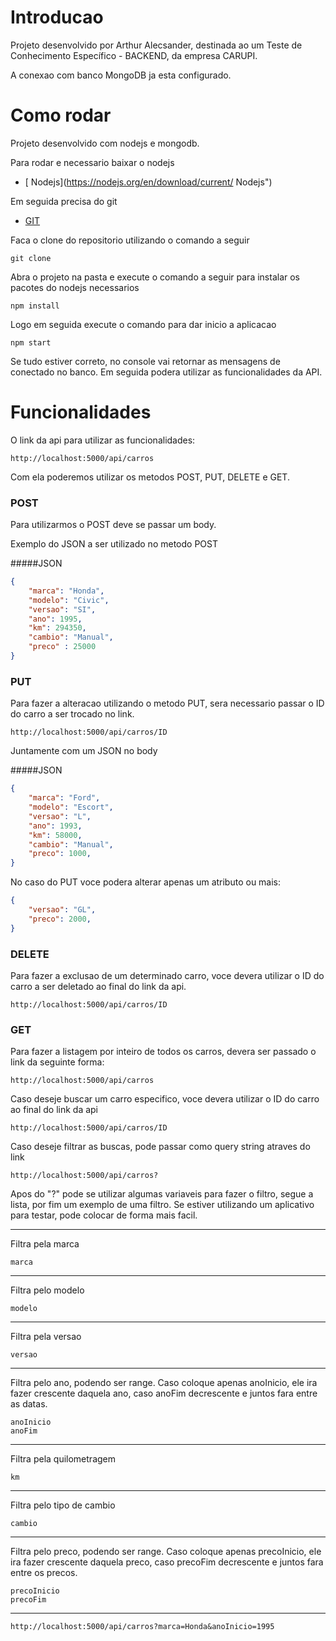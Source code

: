 # Introducao

Projeto desenvolvido por Arthur Alecsander, destinada ao um Teste de Conhecimento Específico - BACKEND, da empresa CARUPI.

A conexao com banco MongoDB ja esta configurado.

# Como rodar

Projeto desenvolvido com nodejs e mongodb.

Para rodar e necessario baixar o nodejs
- [ Nodejs](https://nodejs.org/en/download/current/  Nodejs")

Em seguida precisa do git
- [GIT](https://git-scm.com/downloads "GIT")

Faca o clone do repositorio utilizando o comando a seguir

	git clone

Abra o projeto na pasta e execute o comando a seguir para instalar os pacotes do nodejs necessarios

	npm install

Logo em seguida execute o comando para dar inicio a aplicacao

	npm start

Se tudo estiver correto, no console vai retornar as mensagens de conectado no banco. Em seguida podera utilizar as funcionalidades da API.

# Funcionalidades

O link da api para utilizar as funcionalidades: 

	http://localhost:5000/api/carros

Com ela poderemos utilizar os metodos POST, PUT, DELETE e GET.

### POST
Para utilizarmos o POST deve se passar um body.

Exemplo do JSON a ser utilizado no metodo POST

#####JSON
```json
{
	"marca": "Honda",
	"modelo": "Civic",
	"versao": "SI",
	"ano": 1995,
	"km": 294350,
	"cambio": "Manual",
	"preco" : 25000
}
```
### PUT
Para fazer a alteracao utilizando o metodo PUT, sera necessario passar o ID do carro a ser trocado no link.

	http://localhost:5000/api/carros/ID

Juntamente com um JSON no body

#####JSON
```json
{
	"marca": "Ford",
	"modelo": "Escort",
	"versao": "L",
	"ano": 1993,
	"km": 58000,
	"cambio": "Manual",
	"preco": 1000,
}
```
No caso do PUT voce podera alterar apenas um atributo ou mais:
```json
{
	"versao": "GL",
	"preco": 2000,
}
```


### DELETE
Para fazer a exclusao de um determinado carro, voce devera utilizar o ID do carro a ser deletado ao final do link da api.


	http://localhost:5000/api/carros/ID


### GET
Para fazer a listagem por inteiro de todos os carros, devera ser passado o link da seguinte forma:

	http://localhost:5000/api/carros

Caso deseje buscar um carro especifico, voce devera utilizar o ID do carro ao final do link da api

	http://localhost:5000/api/carros/ID

Caso deseje filtrar as buscas, pode passar como query string atraves do link

	http://localhost:5000/api/carros?
Apos do "?" pode se utilizar algumas variaveis para fazer o filtro, segue a lista, por fim um exemplo de uma filtro.
Se estiver utilizando um aplicativo para testar, pode colocar de forma mais facil.

------------
Filtra pela marca

	marca

------------
Filtra pelo modelo

	modelo

------------
Filtra pela versao

	versao

------------
Filtra pelo ano, podendo ser range. Caso coloque apenas anoInicio, ele ira fazer crescente daquela ano, caso anoFim decrescente e juntos fara entre as datas.

	anoInicio
	anoFim

------------
Filtra pela quilometragem

	km

------------
Filtra pelo tipo de cambio

	cambio

------------
Filtra pelo preco, podendo ser range. Caso coloque apenas precoInicio, ele ira fazer crescente daquela preco, caso precoFim decrescente e juntos fara entre os precos.

	precoInicio
	precoFim


------------


	http://localhost:5000/api/carros?marca=Honda&anoInicio=1995
